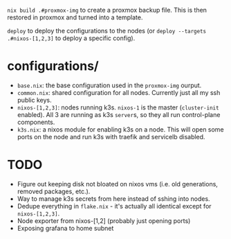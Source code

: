 `nix build .#proxmox-img` to create a proxmox backup file. This is then restored in proxmox and turned into a template.

`deploy` to deploy the configurations to the nodes (or `deploy --targets .#nixos-[1,2,3]` to deploy a specific config).

# configurations/
* `base.nix`: the base configuration used in the `proxmox-img` ourput.
* `common.nix`: shared configuration for all nodes. Currently just all my ssh public keys.
* `nixos-[1,2,3]`: nodes running k3s. `nixos-1` is the master (`cluster-init` enabled). All 3 are running as k3s `server`s, so they all run control-plane components.
* `k3s.nix`: a nixos module for enabling k3s on a node. This will open some ports on the node and run k3s with traefik and servicelb disabled.

# TODO
* Figure out keeping disk not bloated on nixos vms (i.e. old generations, removed packages, etc.).
* Way to manage k3s secrets from here instead of sshing into nodes.
* Dedupe everything in `flake.nix` - it's actually all identical except for `nixos-[1,2,3]`.
* Node exporter from nixos-[1,2] (probably just opening ports)
* Exposing grafana to home subnet
